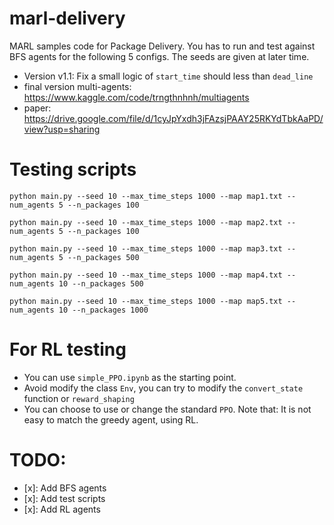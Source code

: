 # marl-delivery
MARL samples code for Package Delivery.
You has to run and test against BFS agents for the following 5 configs.
The seeds are given at later time.

- Version v1.1: Fix a small logic of `start_time` should less than `dead_line`
- final version multi-agents: https://www.kaggle.com/code/trngthnhnh/multiagents
- paper: https://drive.google.com/file/d/1cyJpYxdh3jFAzsjPAAY25RKYdTbkAaPD/view?usp=sharing

# Testing scripts
```python main.py --seed 10 --max_time_steps 1000 --map map1.txt --num_agents 5 --n_packages 100```

```python main.py --seed 10 --max_time_steps 1000 --map map2.txt --num_agents 5 --n_packages 100```

```python main.py --seed 10 --max_time_steps 1000 --map map3.txt --num_agents 5 --n_packages 500```

```python main.py --seed 10 --max_time_steps 1000 --map map4.txt --num_agents 10 --n_packages 500```

```python main.py --seed 10 --max_time_steps 1000 --map map5.txt --num_agents 10 --n_packages 1000```

# For RL testing
- You can use `simple_PPO.ipynb` as the starting point.
- Avoid modify the class `Env`, you can try to modify the `convert_state` function or `reward_shaping`
- You can choose to use or change the standard `PPO`. Note that: It is not easy to match the greedy agent, using RL.


# TODO:
- [x]: Add BFS agents
- [x]: Add test scripts
- [x]: Add RL agents
